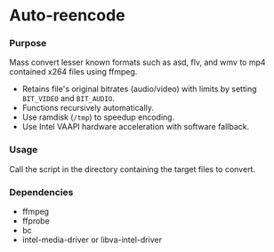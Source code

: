 # Auto-reencode
### Purpose
Mass convert lesser known formats such as asd, flv, and wmv to mp4 contained x264 files using ffmpeg.
* Retains file's original bitrates (audio/video) with limits by setting `BIT_VIDEO` and `BIT_AUDIO`.
* Functions recursively automatically.
* Use ramdisk (`/tmp`) to speedup encoding.
* Use Intel VAAPI hardware acceleration with software fallback.

### Usage
Call the script in the directory containing the target files to convert.

### Dependencies
* ffmpeg
* ffprobe
* bc
* intel-media-driver or libva-intel-driver

